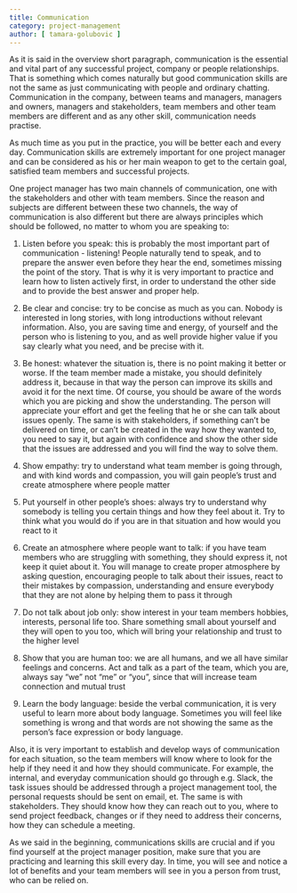 ```yaml
---
title: Communication
category: project-management
author: [ tamara-golubovic ]
---
```


As it is said in the overview short paragraph, communication is the essential and vital part of any successful project, company or people relationships.
That is something which comes naturally but good communication skills are not the same as just communicating with people and ordinary chatting.
Communication in the company, between teams and managers, managers and owners, managers and stakeholders, team members and other team members are different and as any other skill, communication needs practise. 

As much time as you put in the practice, you will be better each and every day.
Communication skills are extremely important for one project manager and can be considered as his or her main weapon to get to the certain goal, satisfied team members and successful projects. 

One project manager has two main channels of communication, one with the stakeholders and other with team members. Since the reason and subjects are different between these two channels, the way of communication is also different but there are always principles which should be followed, no matter to whom you are speaking to: 
 
1. Listen before you speak:  this is probably the most important part of communication - listening! People naturally tend to speak, and to prepare the answer even before they hear the end, sometimes missing the point of the story. That is why it is very important to practice and learn how to listen actively first, in order to understand the other side and to provide the best answer and proper help. 

2. Be clear and concise: try to be concise as much as you can. Nobody is interested in long stories, with long introductions without relevant information. Also, you are saving time and energy, of yourself and the person who is listening to you, and as well provide higher value if you say clearly what you need, and be precise with it. 

3. Be honest: whatever the situation is, there is no point making it better or worse.
If the team member made a mistake, you should definitely address it, because in that way the person can improve its skills and avoid it for the next time. Of course, you should be aware of the words which you are picking and show the understanding.
The person will appreciate your effort and get the feeling that he or she can talk about issues openly. 
The same is with stakeholders, if something can’t be delivered on time, or can’t be created in the way how they wanted to, you need to say it, but again with confidence and show the other side that the issues are addressed and you will find the way to solve them.

4. Show empathy: try to understand what team member is going through, and with kind words and compassion, you will gain people’s trust and create atmosphere where people matter
 
5. Put yourself in other people’s shoes: always try to understand why somebody is telling you certain things and how they feel about it. Try to think what you would do if you are in that situation and how would you react to it 

6. Create an atmosphere where people want to talk: if you have team members who are struggling with something, they should express it, not keep it quiet about it. You will manage to create proper atmosphere by asking question, encouraging people to talk about their issues, react to their mistakes by compassion, understanding and ensure everybody that they are not alone by helping them to pass it through

7. Do not talk about job only: show interest in your team members hobbies, interests, personal life too. Share something small about yourself and they will open to you too, which will bring your relationship and trust to the higher level 

8. Show that you are human too: we are all humans, and we all have similar feelings and concerns. Act and talk as a part of the team, which you are, always say “we” not “me” or “you”, since that will increase team connection and mutual trust

9. Learn the body language: beside the verbal communication, it is very useful to learn more about body language. Sometimes you will feel like something is wrong and that words are not showing the same as the person’s face expression or body language. 

Also, it is very important to establish and develop ways of communication for each situation, so the team members will know where to look for the help if they need it and how they should communicate. For example, the internal, and everyday communication should go through e.g. Slack, the task issues should be addressed through a project management tool, the personal requests should be sent on email, et. 
The same is with stakeholders. They should know how they can reach out to you, where to send project feedback, changes or if they need to address their concerns, how they can schedule a meeting. 

As we said in the beginning, communications skills are crucial and if you find yourself at the project manager position, make sure that you are practicing and learning this skill every day. In time, you will see and notice a lot of benefits and your team members will see in you a person from trust, who can be relied on. 
